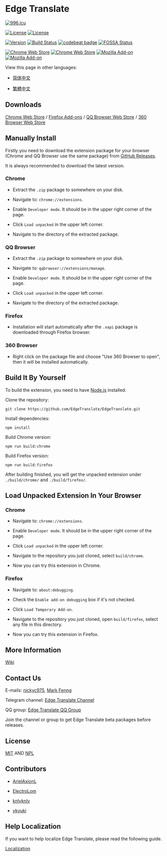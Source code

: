 # Edge Translate

[![996.icu](https://img.shields.io/badge/link-996.icu-red.svg)](https://996.icu)

[![License](https://img.shields.io/badge/License-MIT-blue.svg)](https://github.com/EdgeTranslate/EdgeTranslate/blob/master/LICENSE.MIT)
[![License](https://img.shields.io/badge/License-NPL%20(The%20996%20Prohibited%20License)-blue.svg)](https://github.com/EdgeTranslate/EdgeTranslate/blob/master/LICENSE.NPL)

[![Version](https://img.shields.io/github/release/EdgeTranslate/EdgeTranslate.svg?label=version)](https://github.com/EdgeTranslate/EdgeTranslate/releases)
[![Build Status](https://travis-ci.org/EdgeTranslate/EdgeTranslate.svg?branch=develop)](https://travis-ci.org/EdgeTranslate/EdgeTranslate)
[![codebeat badge](https://codebeat.co/badges/93aa3e86-a3e7-449f-bda2-abdc34595ebb)](https://codebeat.co/projects/github-com-edgetranslate-edgetranslate-develop)
[![FOSSA Status](https://app.fossa.io/api/projects/git%2Bgithub.com%2FEdgeTranslate%2FEdgeTranslate.svg?type=shield)](https://app.fossa.io/projects/git%2Bgithub.com%2FEdgeTranslate%2FEdgeTranslate?ref=badge_shield)

[![Chrome Web Store](https://badgen.net/chrome-web-store/users/bocbaocobfecmglnmeaeppambideimao?icon=chrome&color=green)](https://chrome.google.com/webstore/detail/bocbaocobfecmglnmeaeppambideimao?hl=en)
[![Chrome Web Store](https://badgen.net/chrome-web-store/stars/bocbaocobfecmglnmeaeppambideimao?icon=chrome&color=green)](https://chrome.google.com/webstore/detail/bocbaocobfecmglnmeaeppambideimao?hl=en)
[![Mozilla Add-on](https://badgen.net/amo/users/edge_translate?icon=firefox&color=green)](https://addons.mozilla.org/firefox/addon/edge_translate/)
[![Mozilla Add-on](https://badgen.net/amo/stars/edge_translate?icon=firefox&color=green)](https://addons.mozilla.org/firefox/addon/edge_translate/)

View this page in other languages:

* [简体中文](./docs/README_CN.md)

* [繁體中文](./docs/README_TW.md)

## Downloads

[Chrome Web Store](https://chrome.google.com/webstore/detail/bocbaocobfecmglnmeaeppambideimao)
/ [Firefox Add-ons](https://addons.mozilla.org/firefox/addon/edge_translate/)
/ [QQ Browser Web Store](https://appcenter.browser.qq.com/search/detail?key=edgetranslate&id=bocbaocobfecmglnmeaeppambideimao%20&title=edgetranslate)
/ [360 Browser Web Store](https://ext.se.360.cn/webstore/detail/aajldohlagodeegngemjjgmabejbejli)

## Manually Install

Firstly you need to download the extension package for your browser (Chrome and QQ Browser use the same package) from [GitHub Releases](https://github.com/EdgeTranslate/EdgeTranslate/releases).

It is always recommended to download the latest version.

### Chrome

* Extract the `.zip` package to somewhere on your disk.

* Navigate to: `chrome://extensions`.

* Enable `Developer mode`. It should be in the upper right corner of the page.

* Click `Load unpacked` in the upper left corner.

* Navigate to the directory of the extracted package.

### QQ Browser

* Extract the `.zip` package to somewhere on your disk.

* Navigate to: `qqbrowser://extensions/manage`.

* Enable `Developer mode`. It should be in the upper right corner of the page.

* Click `Load unpacked` in the upper left corner.

* Navigate to the directory of the extracted package.

### Firefox

* Installation will start automatically after the `.xapi` package is downloaded through Firefox browser.

### 360 Browser

* Right click on the package file and choose "Use 360 Browser to open", then it will be installed automatically.

## Build It By Yourself

To build the extension, you need to have [Node.js](https://nodejs.org/) installed.

Clone the repository:

```shell
git clone https://github.com/EdgeTranslate/EdgeTranslate.git
```

Install dependencies:

```shell
npm install
```

Build Chrome version:

```shell
npm run build:chrome
```

Build Firefox version:

```shell
npm run build:firefox
```

After building finished, you will get the unpacked extension under `./build/chrome/` and `./build/firefox/`.

## Load Unpacked Extension In Your Browser

### Chrome

* Navigate to: `chrome://extensions`.

* Enable `Developer mode`. It should be in the upper right corner of the page.

* Click `Load unpacked` in the upper left corner.

* Navigate to the repository you just cloned, select `build/chrome`.

* Now you can try this extension in Chrome.

### Firefox

* Navigate to: `about:debugging`.

* Check the `Enable add-on debugging` box if it's not checked.

* Click `Load Temporary Add-on`.

* Navigate to the repository you just cloned, open `build/firefox`, select any file in this directory.

* Now you can try this extension in Firefox.

## More Information

[Wiki](./docs/wiki/en/Introduction.md)

## Contact Us

E-mails: [nickyc975](mailto:chenjinlong2016@outlook.com), [Mark Fenng](mailto:f18846188605@gmail.com)

Telegram channel: [Edge Translate Channel](https://t.me/EdgeTranslate)

QQ group: [Edge Translate QQ Group](https://jq.qq.com/?_wv=1027&k=gT5EYfFB)

Join the channel or group to get Edge Translate beta packages before releases.

## License

[MIT](./LICENSE.MIT) AND [NPL](./LICENSE.NPL)

## Contributors

* [ArielAxionL](https://github.com/axionl) 

* [ElectroLom](https://github.com/electrolom42)

* [knlyknly](https://github.com/knlyknly)

* [ykyuki](https://github.com/ykyuki)

## Help Localization

If you want to help localize Edge Translate, please read the following guide.

[Localization](./docs/wiki/en/Localization.md)
